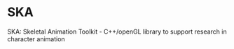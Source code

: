 SKA
===

SKA: Skeletal Animation Toolkit - C++/openGL library to support research in character animation
